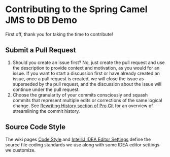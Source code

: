 # Contributing to the Spring Camel JMS to DB Demo
First off, thank you for taking the time to contribute!

## Submit a Pull Request
1) Should you create an issue first? No, just create the pull request and use the description to provide context 
and motivation, as you would for an issue. If you want to start a discussion first or have already created an issue, 
once a pull request is created, we will close the issue as superseded by the pull request, and the discussion about 
the issue will continue under the pull request.
2) Choose the granularity of your commits consciously and squash commits that represent multiple edits or corrections 
of the same logical change. See [Rewriting History section of Pro Git](https://git-scm.com/book/en/Git-Tools-Rewriting-History) 
for an overview of streamlining the commit history.

## Source Code Style
The wiki pages [Code Style](https://github.com/spring-projects/spring-framework/wiki/Code-Style) 
and [IntelliJ IDEA Editor Settings](https://github.com/spring-projects/spring-framework/wiki/IntelliJ-IDEA-Editor-Settings) 
define the source file coding standards we use along with some IDEA editor settings we customize.